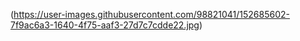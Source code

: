 (https://user-images.githubusercontent.com/98821041/152685602-7f9ac6a3-1640-4f75-aaf3-27d7c7cdde22.jpg)

